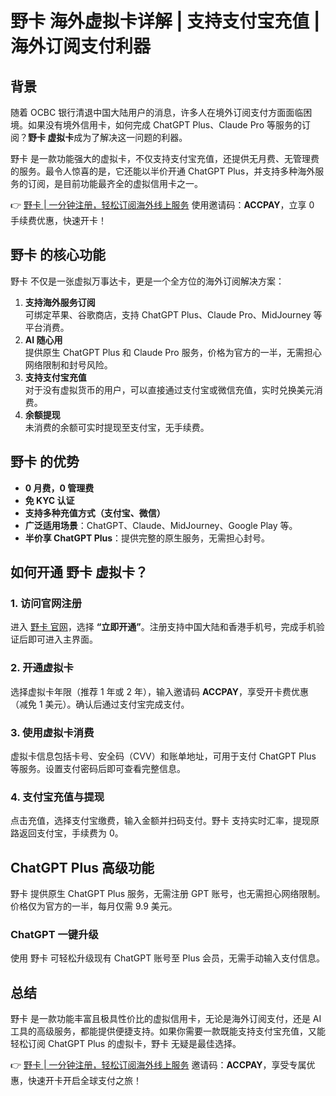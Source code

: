 # 野卡 海外虚拟卡详解 | 支持支付宝充值 | 海外订阅支付利器

## 背景

随着 OCBC 银行清退中国大陆用户的消息，许多人在境外订阅支付方面面临困境。如果没有境外信用卡，如何完成 ChatGPT Plus、Claude Pro 等服务的订阅？**野卡 虚拟卡**成为了解决这一问题的利器。

野卡 是一款功能强大的虚拟卡，不仅支持支付宝充值，还提供无月费、无管理费的服务。最令人惊喜的是，它还能以半价开通 ChatGPT Plus，并支持多种海外服务的订阅，是目前功能最齐全的虚拟信用卡之一。

👉 [野卡 | 一分钟注册，轻松订阅海外线上服务](https://bbtdd.com/yeka) 使用邀请码：**ACCPAY**，立享 0 手续费优惠，快速开卡！

## 野卡 的核心功能

野卡 不仅是一张虚拟万事达卡，更是一个全方位的海外订阅解决方案：

1. **支持海外服务订阅**  
   可绑定苹果、谷歌商店，支持 ChatGPT Plus、Claude Pro、MidJourney 等平台消费。
2. **AI 随心用**  
   提供原生 ChatGPT Plus 和 Claude Pro 服务，价格为官方的一半，无需担心网络限制和封号风险。
3. **支持支付宝充值**  
   对于没有虚拟货币的用户，可以直接通过支付宝或微信充值，实时兑换美元消费。
4. **余额提现**  
   未消费的余额可实时提现至支付宝，无手续费。

## 野卡 的优势

- **0 月费，0 管理费**  
- **免 KYC 认证**  
- **支持多种充值方式（支付宝、微信）**  
- **广泛适用场景**：ChatGPT、Claude、MidJourney、Google Play 等。  
- **半价享 ChatGPT Plus**：提供完整的原生服务，无需担心封号。

## 如何开通 野卡 虚拟卡？

### 1. 访问官网注册

进入 [野卡 官网](https://bbtdd.com/yeka)，选择 **“立即开通”**。注册支持中国大陆和香港手机号，完成手机验证后即可进入主界面。

### 2. 开通虚拟卡

选择虚拟卡年限（推荐 1 年或 2 年），输入邀请码 **ACCPAY**，享受开卡费优惠（减免 1 美元）。确认后通过支付宝完成支付。

### 3. 使用虚拟卡消费

虚拟卡信息包括卡号、安全码（CVV）和账单地址，可用于支付 ChatGPT Plus 等服务。设置支付密码后即可查看完整信息。

### 4. 支付宝充值与提现

点击充值，选择支付宝缴费，输入金额并扫码支付。野卡 支持实时汇率，提现原路返回支付宝，手续费为 0。

## ChatGPT Plus 高级功能

野卡 提供原生 ChatGPT Plus 服务，无需注册 GPT 账号，也无需担心网络限制。价格仅为官方的一半，每月仅需 9.9 美元。

### ChatGPT 一键升级

使用 野卡 可轻松升级现有 ChatGPT 账号至 Plus 会员，无需手动输入支付信息。

## 总结

野卡 是一款功能丰富且极具性价比的虚拟信用卡，无论是海外订阅支付，还是 AI 工具的高级服务，都能提供便捷支持。如果你需要一款既能支持支付宝充值，又能轻松订阅 ChatGPT Plus 的虚拟卡，野卡 无疑是最佳选择。

👉 [野卡 | 一分钟注册，轻松订阅海外线上服务](https://bbtdd.com/yeka) 邀请码：**ACCPAY**，享受专属优惠，快速开卡开启全球支付之旅！